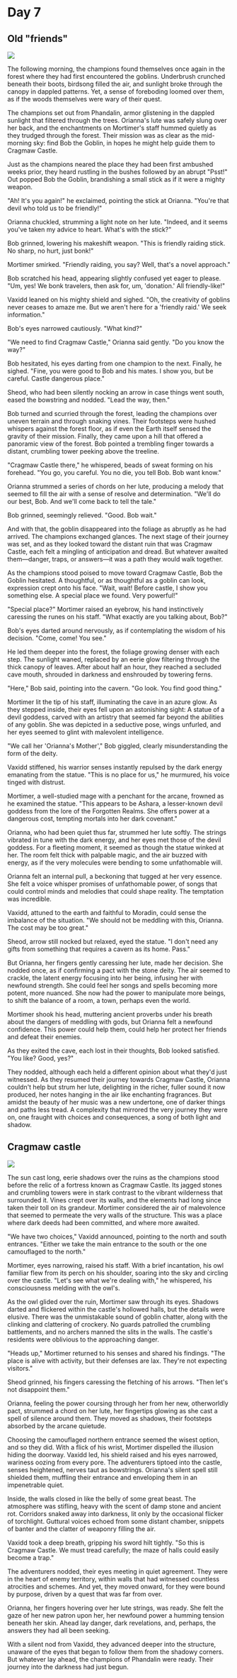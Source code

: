 # Day 7

## Old "friends"

![](../images/07-goblins.jpeg)

The following morning, the champions found themselves once again in the forest where they had first encountered the goblins. Underbrush crunched beneath their boots, birdsong filled the air, and sunlight broke through the canopy in dappled patterns. Yet, a sense of foreboding loomed over them, as if the woods themselves were wary of their quest.

The champions set out from Phandalin, armor glistening in the dappled sunlight that filtered through the trees. Orianna's lute was safely slung over her back, and the enchantments on Mortimer's staff hummed quietly as they trudged through the forest. Their mission was as clear as the mid-morning sky: find Bob the Goblin, in hopes he might help guide them to Cragmaw Castle.

Just as the champions neared the place they had been first ambushed weeks prior, they heard rustling in the bushes followed by an abrupt "Psst!" Out popped Bob the Goblin, brandishing a small stick as if it were a mighty weapon.

"Ah! It's you again!" he exclaimed, pointing the stick at Orianna. "You're that devil who told us to be friendly!"

Orianna chuckled, strumming a light note on her lute. "Indeed, and it seems you've taken my advice to heart. What's with the stick?"

Bob grinned, lowering his makeshift weapon. "This is friendly raiding stick. No sharp, no hurt, just bonk!"

Mortimer smirked. "Friendly raiding, you say? Well, that's a novel approach."

Bob scratched his head, appearing slightly confused yet eager to please. "Um, yes! We bonk travelers, then ask for, um, 'donation.' All friendly-like!"

Vaxidd leaned on his mighty shield and sighed. "Oh, the creativity of goblins never ceases to amaze me. But we aren't here for a 'friendly raid.' We seek information."

Bob's eyes narrowed cautiously. "What kind?"

"We need to find Cragmaw Castle," Orianna said gently. "Do you know the way?"

Bob hesitated, his eyes darting from one champion to the next. Finally, he sighed. "Fine, you were good to Bob and his mates. I show you, but be careful. Castle dangerous place."

Sheod, who had been silently nocking an arrow in case things went south, eased the bowstring and nodded. "Lead the way, then."

Bob turned and scurried through the forest, leading the champions over uneven terrain and through snaking vines. Their footsteps were hushed whispers against the forest floor, as if even the Earth itself sensed the gravity of their mission. Finally, they came upon a hill that offered a panoramic view of the forest. Bob pointed a trembling finger towards a distant, crumbling tower peeking above the treeline.

"Cragmaw Castle there," he whispered, beads of sweat forming on his forehead. "You go, you careful. You no die, you tell Bob. Bob want know."

Orianna strummed a series of chords on her lute, producing a melody that seemed to fill the air with a sense of resolve and determination. "We'll do our best, Bob. And we'll come back to tell the tale."

Bob grinned, seemingly relieved. "Good. Bob wait."

And with that, the goblin disappeared into the foliage as abruptly as he had arrived. The champions exchanged glances. The next stage of their journey was set, and as they looked toward the distant ruin that was Cragmaw Castle, each felt a mingling of anticipation and dread. But whatever awaited them—danger, traps, or answers—it was a path they would walk together.

As the champions stood poised to move toward Cragmaw Castle, Bob the Goblin hesitated. A thoughtful, or as thoughtful as a goblin can look, expression crept onto his face. "Wait, wait! Before castle, I show you something else. A special place we found. Very powerful!"

"Special place?" Mortimer raised an eyebrow, his hand instinctively caressing the runes on his staff. "What exactly are you talking about, Bob?"

Bob's eyes darted around nervously, as if contemplating the wisdom of his decision. "Come, come! You see."

He led them deeper into the forest, the foliage growing denser with each step. The sunlight waned, replaced by an eerie glow filtering through the thick canopy of leaves. After about half an hour, they reached a secluded cave mouth, shrouded in darkness and enshrouded by towering ferns.

"Here," Bob said, pointing into the cavern. "Go look. You find good thing."

Mortimer lit the tip of his staff, illuminating the cave in an azure glow. As they stepped inside, their eyes fell upon an astonishing sight: A statue of a devil goddess, carved with an artistry that seemed far beyond the abilities of any goblin. She was depicted in a seductive pose, wings unfurled, and her eyes seemed to glint with malevolent intelligence.

"We call her 'Orianna's Mother'," Bob giggled, clearly misunderstanding the form of the deity.

Vaxidd stiffened, his warrior senses instantly repulsed by the dark energy emanating from the statue. "This is no place for us," he murmured, his voice tinged with distrust.

Mortimer, a well-studied mage with a penchant for the arcane, frowned as he examined the statue. "This appears to be Ashara, a lesser-known devil goddess from the lore of the Forgotten Realms. She offers power at a dangerous cost, tempting mortals into her dark covenant."

Orianna, who had been quiet thus far, strummed her lute softly. The strings vibrated in tune with the dark energy, and her eyes met those of the devil goddess. For a fleeting moment, it seemed as though the statue winked at her. The room felt thick with palpable magic, and the air buzzed with energy, as if the very molecules were bending to some unfathomable will.

Orianna felt an internal pull, a beckoning that tugged at her very essence. She felt a voice whisper promises of unfathomable power, of songs that could control minds and melodies that could shape reality. The temptation was incredible.

Vaxidd, attuned to the earth and faithful to Moradin, could sense the imbalance of the situation. "We should not be meddling with this, Orianna. The cost may be too great."

Sheod, arrow still nocked but relaxed, eyed the statue. "I don't need any gifts from something that requires a cavern as its home. Pass."

But Orianna, her fingers gently caressing her lute, made her decision. She nodded once, as if confirming a pact with the stone deity. The air seemed to crackle, the latent energy focusing into her being, infusing her with newfound strength. She could feel her songs and spells becoming more potent, more nuanced. She now had the power to manipulate more beings, to shift the balance of a room, a town, perhaps even the world.

Mortimer shook his head, muttering ancient proverbs under his breath about the dangers of meddling with gods, but Orianna felt a newfound confidence. This power could help them, could help her protect her friends and defeat their enemies.

As they exited the cave, each lost in their thoughts, Bob looked satisfied. "You like? Good, yes?"

They nodded, although each held a different opinion about what they'd just witnessed. As they resumed their journey towards Cragmaw Castle, Orianna couldn't help but strum her lute, delighting in the richer, fuller sound it now produced, her notes hanging in the air like enchanting fragrances. But amidst the beauty of her music was a new undertone, one of darker things and paths less tread. A complexity that mirrored the very journey they were on, one fraught with choices and consequences, a song of both light and shadow.

## Cragmaw castle

![](../images/07-cragmaw.webp)

The sun cast long, eerie shadows over the ruins as the champions stood before the relic of a fortress known as Cragmaw Castle. Its jagged stones and crumbling towers were in stark contrast to the vibrant wilderness that surrounded it. Vines crept over its walls, and the elements had long since taken their toll on its grandeur. Mortimer considered the air of malevolence that seemed to permeate the very walls of the structure. This was a place where dark deeds had been committed, and where more awaited.

"We have two choices," Vaxidd announced, pointing to the north and south entrances. "Either we take the main entrance to the south or the one camouflaged to the north."

Mortimer, eyes narrowing, raised his staff. With a brief incantation, his owl familiar flew from its perch on his shoulder, soaring into the sky and circling over the castle. "Let's see what we're dealing with," he whispered, his consciousness melding with the owl's.

As the owl glided over the ruin, Mortimer saw through its eyes. Shadows darted and flickered within the castle's hollowed halls, but the details were elusive. There was the unmistakable sound of goblin chatter, along with the clinking and clattering of crockery. No guards patrolled the crumbling battlements, and no archers manned the slits in the walls. The castle's residents were oblivious to the approaching danger.

"Heads up," Mortimer returned to his senses and shared his findings. "The place is alive with activity, but their defenses are lax. They're not expecting visitors."

Sheod grinned, his fingers caressing the fletching of his arrows. "Then let's not disappoint them."

Orianna, feeling the power coursing through her from her new, otherworldly pact, strummed a chord on her lute, her fingertips glowing as she cast a spell of silence around them. They moved as shadows, their footsteps absorbed by the arcane quietude.

Choosing the camouflaged northern entrance seemed the wisest option, and so they did. With a flick of his wrist, Mortimer dispelled the illusion hiding the doorway. Vaxidd led, his shield raised and his eyes narrowed, wariness oozing from every pore. The adventurers tiptoed into the castle, senses heightened, nerves taut as bowstrings. Orianna's silent spell still shielded them, muffling their entrance and enveloping them in an impenetrable quiet.

Inside, the walls closed in like the belly of some great beast. The atmosphere was stifling, heavy with the scent of damp stone and ancient rot. Corridors snaked away into darkness, lit only by the occasional flicker of torchlight. Guttural voices echoed from some distant chamber, snippets of banter and the clatter of weaponry filling the air.

Vaxidd took a deep breath, gripping his sword hilt tightly. "So this is Cragmaw Castle. We must tread carefully; the maze of halls could easily become a trap."

The adventurers nodded, their eyes meeting in quiet agreement. They were in the heart of enemy territory, within walls that had witnessed countless atrocities and schemes. And yet, they moved onward, for they were bound by purpose, driven by a quest that was far from over.

Orianna, her fingers hovering over her lute strings, was ready. She felt the gaze of her new patron upon her, her newfound power a humming tension beneath her skin. Ahead lay danger, dark revelations, and, perhaps, the answers they had all been seeking.

With a silent nod from Vaxidd, they advanced deeper into the structure, unaware of the eyes that began to follow them from the shadowy corners. But whatever lay ahead, the champions of Phandalin were ready. Their journey into the darkness had just begun.
